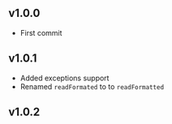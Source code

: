## v1.0.0
* First commit

## v1.0.1
* Added exceptions support
* Renamed `readFormated` to to `readFormatted`

## v1.0.2